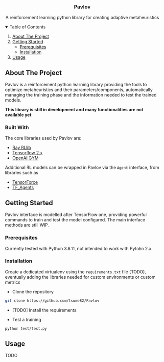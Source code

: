 <p align="center">
  <h3 align="center">Pavlov</h3>
  <p align="center">
    A reinforcement learning python library for creating adaptive metaheuristics
  </p>
</p>



<!-- TABLE OF CONTENTS -->
<details open="open">
  <summary>Table of Contents</summary>
  <ol>
    <li>
      <a href="#about-the-project">About The Project</a>
    </li>
    <li>
      <a href="#getting-started">Getting Started</a>
      <ul>
        <li><a href="#prerequisites">Prerequisites</a></li>
        <li><a href="#installation">Installation</a></li>
      </ul>
    </li>
    <li><a href="#usage">Usage</a></li>
  </ol>
</details>



<!-- ABOUT THE PROJECT -->
## About The Project
Pavlov is a reinforcement python learning library providing the tools to optimize metaheuristics and their parameters/components, automatically managing the training phase and the information needed to test the trained models. 

**This library is still in development and many functionalities are not available yet**


### Built With

The core libraries used by Pavlov are:
* [Ray RLlib](https://docs.ray.io/en/master/rllib.html)
* [Tensorflow 2.x](https://www.tensorflow.org/)
* [OpenAI GYM](https://gym.openai.com/)

Additional RL models can be wrapped in Pavlov via the ``Agent`` interface, from libraries such as
* [TensorForce](https://tensorforce.readthedocs.io/)
* [TF_Agents](https://www.tensorflow.org/agents)



<!-- GETTING STARTED -->
## Getting Started
Pavlov interface is modelled after TensorFlow one, providing powerful commands to train and test the model configured. The main interface methods are still WIP.

### Prerequisites
Currently tested with Python 3.8.11, not intended to work with Pytohn 2.x.

### Installation
Create a dedicated virtualenv using the ``requirements.txt`` file (TODO), eventually adding the libraries needed for custom environments or custom metrics

- Clone the repository
```bash
git clone https://github.com/tsume82/Pavlov
```
- [TODO] Install the requirements

- Test a training
```bash
python test/test.py
```

<!-- USAGE EXAMPLES -->
## Usage
TODO
